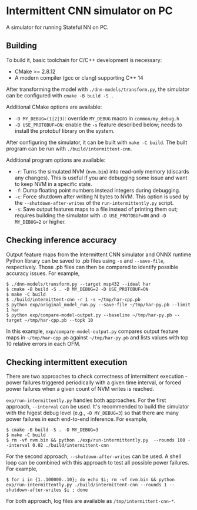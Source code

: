 # Intermittent CNN simulator on PC

A simulator for running Stateful NN on PC.

## Building

To build it, basic toolchain for C/C++ development is necessary:

* CMake >= 2.8.12
* A modern compiler (gcc or clang) supporting C++ 14

After transforming the model with `./dnn-models/transform.py`, the simulator can be configured with `cmake -B build -S .`

Additional CMake options are available:

* `-D MY_DEBUG=(1|2|3)`: override `MY_DEBUG` macro in `common/my_debug.h`
* `-D USE_PROTOBUF=ON`: enable the `-s` feature described below; needs to install the protobuf library on the system.

After configuring the simulator, it can be built with `make -C build`. The built program can be run with `./build/intermittent-cnn`.

Additional program options are available:

* `-r`: Turns the simulated NVM (`nvm.bin`) into read-only memory (discards any changes). This is useful if you are debugging some issue and want to keep NVM in a specific state.
* `-f`: Dump floating point numbers instead integers during debugging.
* `-c`: Force shutdown after writing N bytes to NVM. This option is used by the `--shutdown-after-writes` of the `run-intermittently.py` script.
* `-s`: Save output features maps to a file instead of printing them out; requires building the simulator with `-D USE_PROTOBUF=ON` and `-D MY_DEBUG=2` or higher.

## Checking inference accuracy

Output feature maps from the Intermittent CNN simulator and ONNX runtime Python library can be saved to .pb files using `-s` and `--save-file`, respectively.
Those .pb files can then be compared to identify possible accuracy issues. For example,

```
$ ./dnn-models/transform.py --target msp432 --ideal har
$ cmake -B build -S . -D MY_DEBUG=2 -D USE_PROTOBUF=ON
$ make -C build
$ ./build/intermittent-cnn -r 1 -s ~/tmp/har-cpp.pb
$ python exp/original_model_run.py --save-file ~/tmp/har-py.pb --limit 1 har
$ python exp/compare-model-output.py --baseline ~/tmp/har-py.pb --target ~/tmp/har-cpp.pb --topk 10
```

In this example, `exp/compare-model-output.py` compares output feature maps in `~/tmp/har-cpp.pb` against `~/tmp/har-py.pb` and lists values with top 10 relative errors in each OFM.

## Checking intermittent execution

There are two approaches to check correctness of intermittent execution - power failures triggered periodically with a given time interval, or forced power failures when a given count of NVM writes is reached.

`exp/run-intermittently.py` handles both approaches. For the first approach, `--interval` can be used. It's recommended to build the simulator with the higest debug level (e.g., `-D MY_DEBUG=3`) so that there are many power failures in each end-to-end inference. For example,

```
$ cmake -B build -S . -D MY_DEBUG=3
$ make -C build
$ rm -vf nvm.bin && python ./exp/run-intermittently.py  --rounds 100 --interval 0.02 ./build/intermittent-cnn
```

For the second approach, `--shutdown-after-writes` can be used. A shell loop can be combined with this approach to test all possible power failures. For example,

```
$ for i in {1..100000..10}; do echo $i; rm -vf nvm.bin && python exp/run-intermittently.py ./build/intermittent-cnn --rounds 1 --shutdown-after-writes $i ; done
```

For both approach, log files are available as `/tmp/intermittent-cnn-*`.
